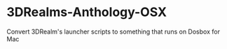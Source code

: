 3DRealms-Anthology-OSX
======================

Convert 3DRealm's launcher scripts to something that runs on Dosbox for Mac
